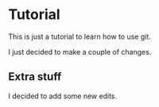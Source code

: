 # Tutorial

This is just a tutorial to learn how to use git.

I just decided to make a couple of changes.

## Extra stuff

I decided to add some new edits.
